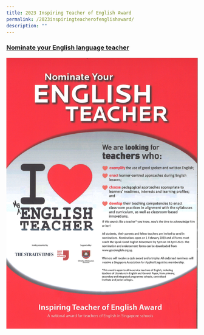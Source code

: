```yaml
---
title: 2023 Inspiring Teacher of English Award
permalink: /2023inspiringteacherofenglishaward/
description: ""
---
```


### [Nominate your English language teacher](https://www.languagecouncils.sg/goodenglish/inspiring-teacher-of-english-award/nomination-information)

![](/images/2023%20Inspring%20Teacher%20of%20English.jpg)